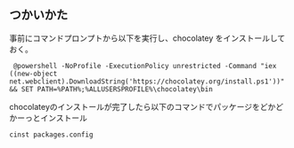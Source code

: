 ## つかいかた

事前にコマンドプロンプトから以下を実行し、chocolatey をインストールしておく。

     @powershell -NoProfile -ExecutionPolicy unrestricted -Command "iex ((new-object net.webclient).DownloadString('https://chocolatey.org/install.ps1'))" && SET PATH=%PATH%;%ALLUSERSPROFILE%\chocolatey\bin

chocolateyのインストールが完了したら以下のコマンドでパッケージをどかどかーっとインストール

    cinst packages.config

